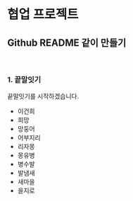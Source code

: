 # 협업 프로젝트

## Github README 같이 만들기

​	

### 1. 끝말잇기

끝말잇기를 시작하겠습니다.

- 이건희
- 희망
- 망둥어
- 어부지리
- 리자몽
- 몽유병
- 병수발
- 발냄새
- 새마을
- 을지로